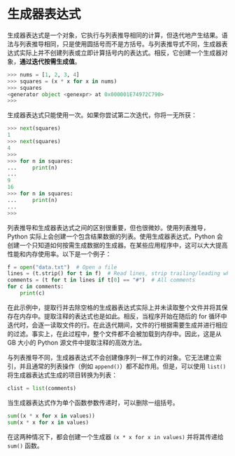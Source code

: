 # 生成器表达式

生成器表达式是一个对象，它执行与列表推导相同的计算，但迭代地产生结果。语法与列表推导相同，只是使用圆括号而不是方括号。与列表推导式不同，生成器表达式实际上并不创建列表或立即计算括号内的表达式。相反，它创建一个生成器对象，**通过迭代按需生成值**。

```python
>>> nums = [1, 2, 3, 4]
>>> squares = (x * x for x in nums)
>>> squares
<generator object <genexpr> at 0x000001E74972C790>
>>>
```

生成器表达式只能使用一次。如果你尝试第二次迭代，你将一无所获：

```python
>>> next(squares)
1
>>> next(squares)
4
>>>
>>> for n in squares:
...     print(n)
...
9
16
>>> for n in squares:
...     print(n)
...
>>>
```

列表推导和生成器表达式之间的区别很重要，但也很微妙。使用列表推导，Python 实际上会创建一个包含结果数据的列表。使用生成器表达式，Python 会创建一个只知道如何按需生成数据的生成器。在某些应用程序中，这可以大大提高性能和内存使用率。以下是一个例子：

```python
f = open("data.txt")  # Open a file
lines = (t.strip() for t in f)  # Read lines, strip trailing/leading whitespace
comments = (t for t in lines if t[0] == "#")  # All comments
for c in comments:
    print(c)
```

在此示例中，提取行并去除空格的生成器表达式实际上并未读取整个文件并将其保存在内存中。提取注释的表达式也是如此。相反，当程序开始在随后的 for 循环中迭代时，会逐一读取文件的行。在此迭代期间，文件的行根据需要生成并进行相应的过滤。事实上，在此过程中，整个文件都不会被加载到内存中。因此，这是从 GB 大小的 Python 源文件中提取注释的高效方法。

与列表推导不同，生成器表达式不会创建像序列一样工作的对象。它无法建立索引，并且通常的列表操作（例如 `append()`）都不起作用。但是，可以使用 `list()` 将生成器表达式生成的项目转换为列表：

```python
clist = list(comments)
```

当生成器表达式作为单个函数参数传递时，可以删除一组括号。

```python
sum((x * x for x in values))
sum(x * x for x in values)
```

在这两种情况下，都会创建一个生成器 `(x * x for x in values)` 并将其传递给 `sum()` 函数。
